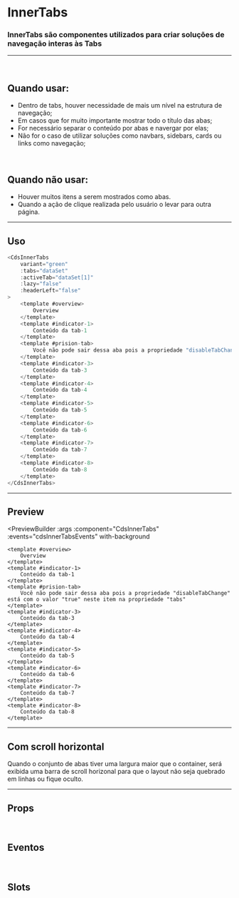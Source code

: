 # InnerTabs

### InnerTabs são componentes utilizados para criar soluções de navegação interas às Tabs
---
<br />

## Quando usar:
- Dentro de tabs, houver necessidade de mais um nível na estrutura de navegação;
- Em casos que for muito importante mostrar todo o título das abas;
- For necessário separar o conteúdo por abas e navergar por elas;
- Não for o caso de utilizar soluções como navbars, sidebars, cards ou links como navegação;

<br />

## Quando não usar:
- Houver muitos itens a serem mostrados como abas.
- Quando a ação de clique realizada pelo usuário o levar para outra página.

---

## Uso

```js
<CdsInnerTabs
	variant="green"
	:tabs="dataSet"
	:activeTab="dataSet[1]"
	:lazy="false"
	:headerLeft="false"
>
	<template #overview>
		Overview
	</template>
	<template #indicator-1>
		Conteúdo da tab-1
	</template>
	<template #prision-tab>
		Você não pode sair dessa aba pois a propriedade "disableTabChange" está com o valor "true" neste item na propriedade "tabs"
	</template>
	<template #indicator-3>
		Conteúdo da tab-3
	</template>
	<template #indicator-4>
		Conteúdo da tab-4
	</template>
	<template #indicator-5>
		Conteúdo da tab-5
	</template>
	<template #indicator-6>
		Conteúdo da tab-6
	</template>
	<template #indicator-7>
		Conteúdo da tab-7
	</template>
	<template #indicator-8>
		Conteúdo da tab-8
	</template>
</CdsInnerTabs>
```

---

## Preview

<PreviewBuilder
	:args
	:component="CdsInnerTabs"
	:events="cdsInnerTabsEvents"
	with-background
>
	<template #overview>
		Overview
	</template>
	<template #indicator-1>
		Conteúdo da tab-1
	</template>
	<template #prision-tab>
		Você não pode sair dessa aba pois a propriedade "disableTabChange" está com o valor "true" neste item na propriedade "tabs"
	</template>
	<template #indicator-3>
		Conteúdo da tab-3
	</template>
	<template #indicator-4>
		Conteúdo da tab-4
	</template>
	<template #indicator-5>
		Conteúdo da tab-5
	</template>
	<template #indicator-6>
		Conteúdo da tab-6
	</template>
	<template #indicator-7>
		Conteúdo da tab-7
	</template>
	<template #indicator-8>
		Conteúdo da tab-8
	</template>
</PreviewBuilder>

---

## __Com scroll horizontal__
Quando o conjunto de abas tiver uma largura maior que o container, será exibida uma barra de scroll horizonal para que o layout não seja quebrado em linhas ou fique oculto.

<PreviewContainer withBackground>
	<CdsInnerTabs
		:tabs="tabs2"
		:activeTab="tabs2[1]"
		:lazy="false"
		:headerLeft="false"
	>
		<template #overview>
			Overview
		</template>
		<template #indicator-1>
			Conteúdo da tab-1
		</template>
		<template #prision-tab>
			Você não pode sair dessa aba pois a propriedade "disableTabChange" está com o valor "true" neste item na propriedade "tabs"
		</template>
		<template #indicator-3>
			Conteúdo da tab-3
		</template>
		<template #indicator-4>
			Conteúdo da tab-4
		</template>
		<template #indicator-5>
			Conteúdo da tab-5
		</template>
		<template #indicator-6>
			Conteúdo da tab-6
		</template>
		<template #indicator-7>
			Conteúdo da tab-7
		</template>
		<template #indicator-8>
			Conteúdo da tab-8
		</template>
	</CdsInnerTabs>
</PreviewContainer>

---

## Props

<APITable
	name="InnerTabs"
	section="props"
/>
<br />

## Eventos

<APITable
	name="InnerTabs"
	section="events"
/>
<br />

## Slots

<APITable
	name="InnerTabs"
	section="slots"
/>

<script setup>
import { ref } from 'vue';
import CdsInnerTabs from '@/components/InnerTabs.vue';

const cdsInnerTabsEvents = [
	'tab-click',
	'change'
];

const tabs = [
	{
		title: 'Visão geral',
		name: 'overview',
	},
	{
		title: 'Indicador 1',
		name: 'indicator-1',
	},
	{
		title: 'Aba Prisão',
		name: 'prision-tab',
		disableTabChange: true,
	},
	{
		title: 'Indicador 3',
		name: 'indicator-3',
	},
	{
		title: 'Indicador 4',
		name: 'indicator-4',
	}
];

const tabs2 = [
	{
		title: 'Visão geral',
		name: 'overview',
	},
	{
		title: 'Indicador 1',
		name: 'indicator-1',
	},
	{
		title: 'Indicador 2',
		name: 'indicator-2',
	},
	{
		title: 'Indicador 3',
		name: 'indicator-3',
	},
	{
		title: 'Indicador 4',
		name: 'indicator-4',
	},
	{
		title: 'Indicador 5',
		name: 'indicator-5',
	},
	{
		title: 'Indicador com o nome absurdamente grande 6',
		name: 'indicator-6',
	},
	{
		title: 'Indicador 7',
		name: 'indicator-7',
	},
	{
		title: 'Indicador 8',
		name: 'indicator-8',
	},
];

const args = ref({
	tabs,
	activeTab: tabs[1],
	lazy: false,
	headerLeft: false,
});
</script>
